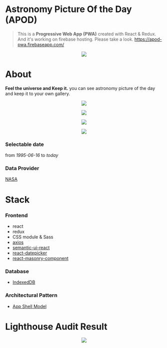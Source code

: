 # Astronomy Picture Of the Day (APOD)

> This is a **Progressive Web App (PWA)** created with React & Redux. And it's working on firebase hosting. Please take a look. https://apod-pwa.firebaseapp.com/

<p align="center"><img src="https://apod-pwa.firebaseapp.com/icons/homeScreen-144.png"></p>

# About

**Feel the universe and Keep it.** you can see astronomy picture of the day and keep it to your own gallery.

<p align="center"><img src="https://s3.ap-northeast-2.amazonaws.com/altenull/github/apod-pwa/screen-shot1.png"></p>

<p align="center"><img src="https://s3.ap-northeast-2.amazonaws.com/altenull/github/apod-pwa/screen-shot2.png"></p>

<p align="center"><img src="https://s3.ap-northeast-2.amazonaws.com/altenull/github/apod-pwa/screen-shot3.png"></p>

<p align="center"><img src="https://s3.ap-northeast-2.amazonaws.com/altenull/github/apod-pwa/mobile-screen-shot.png"></p>

### Selectable date
from *1995-06-16* to *today*

### Data Provider
[NASA](https://api.nasa.gov/api.html#apod)

# Stack

### Frontend

- react
- redux
- CSS module & Sass
- [axios](https://github.com/axios/axios)
- [semantic-ui-react](https://react.semantic-ui.com/introduction)
- [react-datepicker](https://github.com/Hacker0x01/react-datepicker/)
- [react-masonry-component](https://github.com/eiriklv/react-masonry-component)

### Database

- [IndexedDB](https://developer.mozilla.org/en-US/docs/Web/API/IndexedDB_API)

### Architectural Pattern
- [App Shell Model](https://developers.google.com/web/fundamentals/architecture/app-shell)

# Lighthouse Audit Result

<p align="center"><img src="https://s3.ap-northeast-2.amazonaws.com/altenull/github/apod-pwa/lighthouse-audit-result.png"></p>